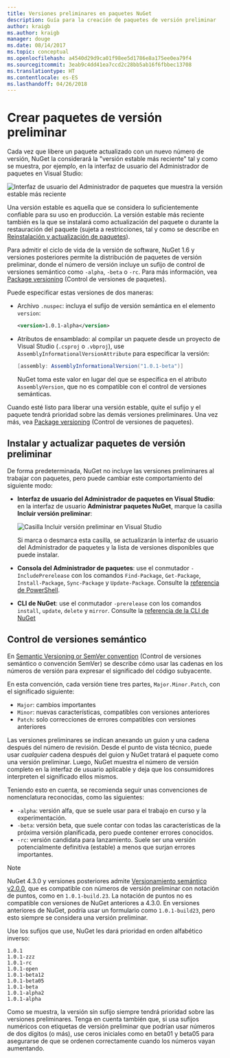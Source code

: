 ```yaml
---
title: Versiones preliminares en paquetes NuGet
description: Guía para la creación de paquetes de versión preliminar
author: kraigb
ms.author: kraigb
manager: douge
ms.date: 08/14/2017
ms.topic: conceptual
ms.openlocfilehash: a4540d29d9ca01f98ee5d1786e8a175ee0ea79f4
ms.sourcegitcommit: 3eab9c4dd41ea7ccd2c28bb5ab16f6fbbec13708
ms.translationtype: HT
ms.contentlocale: es-ES
ms.lasthandoff: 04/26/2018
---
```

# <a name="building-pre-release-packages"></a>Crear paquetes de versión preliminar

Cada vez que libere un paquete actualizado con un nuevo número de versión, NuGet la considerará la "versión estable más reciente" tal y como se muestra, por ejemplo, en la interfaz de usuario del Administrador de paquetes en Visual Studio:

![Interfaz de usuario del Administrador de paquetes que muestra la versión estable más reciente](media/Prerelease_01-LatestStable.png)

Una versión estable es aquella que se considera lo suficientemente confiable para su uso en producción. La versión estable más reciente también es la que se instalará como actualización del paquete o durante la restauración del paquete (sujeta a restricciones, tal y como se describe en [Reinstalación y actualización de paquetes](../consume-packages/reinstalling-and-updating-packages.md)).

Para admitir el ciclo de vida de la versión de software, NuGet 1.6 y versiones posteriores permite la distribución de paquetes de versión preliminar, donde el número de versión incluye un sufijo de control de versiones semántico como `-alpha`, `-beta` o `-rc`. Para más información, vea [Package versioning](../reference/package-versioning.md#pre-release-versions) (Control de versiones de paquetes).

Puede especificar estas versiones de dos maneras:

- Archivo `.nuspec`: incluya el sufijo de versión semántica en el elemento `version`:

    ```xml
    <version>1.0.1-alpha</version>
    ```

- Atributos de ensamblado: al compilar un paquete desde un proyecto de Visual Studio (`.csproj` o `.vbproj`), use `AssemblyInformationalVersionAttribute` para especificar la versión:

    ```cs
    [assembly: AssemblyInformationalVersion("1.0.1-beta")]
    ```

    NuGet toma este valor en lugar del que se especifica en el atributo `AssemblyVersion`, que no es compatible con el control de versiones semánticas.

Cuando esté listo para liberar una versión estable, quite el sufijo y el paquete tendrá prioridad sobre las demás versiones preliminares. Una vez más, vea [Package versioning](../reference/package-versioning.md#pre-release-versions) (Control de versiones de paquetes).

## <a name="installing-and-updating-pre-release-packages"></a>Instalar y actualizar paquetes de versión preliminar

De forma predeterminada, NuGet no incluye las versiones preliminares al trabajar con paquetes, pero puede cambiar este comportamiento del siguiente modo:

- **Interfaz de usuario del Administrador de paquetes en Visual Studio**: en la interfaz de usuario **Administrar paquetes NuGet**, marque la casilla **Incluir versión preliminar**:

    ![Casilla Incluir versión preliminar en Visual Studio](media/Prerelease_02-CheckPrerelease.png)

    Si marca o desmarca esta casilla, se actualizarán la interfaz de usuario del Administrador de paquetes y la lista de versiones disponibles que puede instalar.

- **Consola del Administrador de paquetes**: use el conmutador `-IncludePrerelease` con los comandos `Find-Package`, `Get-Package`, `Install-Package`, `Sync-Package` y `Update-Package`. Consulte la [referencia de PowerShell](../tools/powershell-reference.md).

- **CLI de NuGet**: use el conmutador `-prerelease` con los comandos `install`, `update`, `delete` y `mirror`. Consulte la [referencia de la CLI de NuGet](../tools/nuget-exe-cli-reference.md)

## <a name="semantic-versioning"></a>Control de versiones semántico

En [Semantic Versioning or SemVer convention](http://semver.org/spec/v1.0.0.html) (Control de versiones semántico o convención SemVer) se describe cómo usar las cadenas en los números de versión para expresar el significado del código subyacente.

En esta convención, cada versión tiene tres partes, `Major.Minor.Patch`, con el significado siguiente:

- `Major`: cambios importantes
- `Minor`: nuevas características, compatibles con versiones anteriores
- `Patch`: solo correcciones de errores compatibles con versiones anteriores

Las versiones preliminares se indican anexando un guion y una cadena después del número de revisión. Desde el punto de vista técnico, puede usar *cualquier* cadena después del guion y NuGet tratará el paquete como una versión preliminar. Luego, NuGet muestra el número de versión completo en la interfaz de usuario aplicable y deja que los consumidores interpreten el significado ellos mismos.

Teniendo esto en cuenta, se recomienda seguir unas convenciones de nomenclatura reconocidas, como las siguientes:

- `-alpha`: versión alfa, que se suele usar para el trabajo en curso y la experimentación.
- `-beta`: versión beta, que suele contar con todas las características de la próxima versión planificada, pero puede contener errores conocidos.
- `-rc`: versión candidata para lanzamiento. Suele ser una versión potencialmente definitiva (estable) a menos que surjan errores importantes.

> [!Note]
> NuGet 4.3.0 y versiones posteriores admite [Versionamiento semántico v2.0.0](http://semver.org/spec/v2.0.0.html), que es compatible con números de versión preliminar con notación de puntos, como en `1.0.1-build.23`. La notación de puntos no es compatible con versiones de NuGet anteriores a 4.3.0. En versiones anteriores de NuGet, podría usar un formulario como `1.0.1-build23`, pero esto siempre se considera una versión preliminar.

Use los sufijos que use, NuGet les dará prioridad en orden alfabético inverso:

    1.0.1
    1.0.1-zzz
    1.0.1-rc
    1.0.1-open
    1.0.1-beta12
    1.0.1-beta05
    1.0.1-beta
    1.0.1-alpha2
    1.0.1-alpha

Como se muestra, la versión sin sufijo siempre tendrá prioridad sobre las versiones preliminares. Tenga en cuenta también que, si usa sufijos numéricos con etiquetas de versión preliminar que podrían usar números de dos dígitos (o más), use ceros iniciales como en beta01 y beta05 para asegurarse de que se ordenen correctamente cuando los números vayan aumentando.
